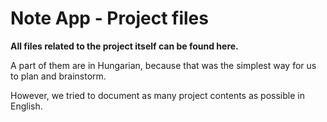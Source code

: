 # Note App - Project files

**All files related to the project itself can be found here.**

A part of them are in Hungarian, because that was the simplest way for us to plan and brainstorm.

However, we tried to document as many project contents as possible in English.
